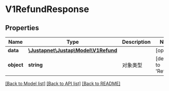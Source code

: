 # V1RefundResponse

## Properties
Name | Type | Description | Notes
------------ | ------------- | ------------- | -------------
**data** | [**\Justapnet\Justap\Model\V1Refund**](V1Refund.md) |  | [optional] 
**object** | **string** | 对象类型 | [default to 'Refund']

[[Back to Model list]](../README.md#documentation-for-models) [[Back to API list]](../README.md#documentation-for-api-endpoints) [[Back to README]](../README.md)


